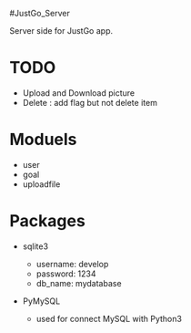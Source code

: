 #JustGo_Server

Server side for JustGo app.

TODO
====
- Upload and Download picture
- Delete : add flag but not delete item

Moduels
======
- user
- goal
- uploadfile

Packages
========

- sqlite3
  * username: develop 
  * password: 1234
  * db_name: mydatabase 

- PyMySQL
  * used for connect MySQL with Python3

